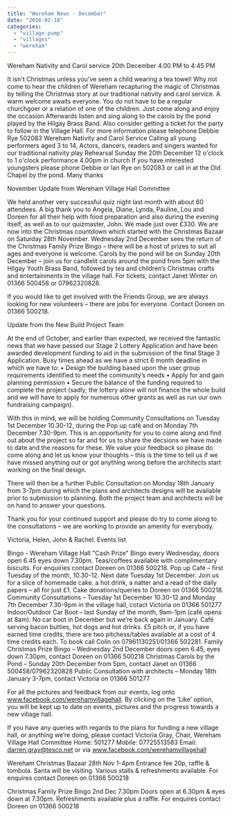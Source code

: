 ```yaml
---
title: "Wereham News - December"
date: "2016-02-18"
categories: 
  - "village-pump"
  - "villages"
  - "wereham"
---
```


Wereham Nativity and Carol service 20th December 4.00 PM to 4:45 PM

It isn't Christmas unless you've seen a child wearing a tea towel! Why not come to hear the children of Wereham recapturing the magic of Christmas by telling the Christmas story at our traditional nativity and carol service. A warm welcome awaits everyone. You do not have to be a regular churchgoer or a relation of one of the children. Just come along and enjoy the occasion Afterwards listen and sing along to the carols by the pond played by the Hilgay Brass Band. Also consider getting a ticket for the party to follow in the Village Hall. For more information please telephone Debbie Rye 502083 Wereham Nativity and Carol Service Calling all young performers aged 3 to 14, Actors, dancers, readers and singers wanted for our traditional nativity play Rehearsal Sunday the 20th December 12 o'clock to 1 o'clock performance 4.00pm in church If you have interested youngsters please phone Debbie or Ian Rye on 502083 or call in at the Old Chapel by the pond. Many thanks

November Update from Wereham Village Hall Committee

We held another very successful quiz night last month with about 60 attendees. A big thank you to Angela, Diane, Lynda, Pauline, Lou and Doreen for all their help with food preparation and also during the evening itself, as well as to our quizmaster, John. We made just over £330. We are now into the Christmas countdown which started with the Christmas Bazaar on Saturday 28th November. Wednesday 2nd December sees the return of the Christmas Family Prize Bingo – there will be a host of prizes to suit all ages and everyone is welcome. Carols by the pond will be on Sunday 20th December – join us for candlelit carols around the pond from 5pm with the Hilgay Youth Brass Band, followed by tea and children’s Christmas crafts and entertainments in the village hall. For tickets, contact Janet Winter on 01366 500458 or 07962320828.

If you would like to get involved with the Friends Group, we are always looking for new volunteers – there are jobs for everyone. Contact Doreen on 01366 500218.

Update from the New Build Project Team

At the end of October, and earlier than expected, we received the fantastic news that we have passed our Stage 2 Lottery Application and have been awarded development funding to aid in the submission of the final Stage 3 Application. Busy times ahead as we have a strict 6 month deadline in which we have to: • Design the building based upon the user group requirements identified to meet the community’s needs • Apply for and gain planning permission • Secure the balance of the funding required to complete the project (sadly, the lottery alone will not finance the whole build and we will have to apply for numerous other grants as well as run our own fundraising campaign).

With this in mind, we will be holding Community Consultations on Tuesday 1st December 10.30-12, during the Pop up café and on Monday 7th December 7.30-9pm. This is an opportunity for you to come along and find out about the project so far and for us to share the decsions we have made to date and the reasons for these. We value your feedback so please do come along and let us know your thoughts – this is the time to tell us if we have missed anything out or got anything wrong before the architects start working on the final design.

There will then be a further Public Consultation on Monday 18th January from 3-7pm during which the plans and architects designs will be available prior to submission to planning. Both the project team and architects will be on hand to answer your questions.

Thank you for your continued support and please do try to come along to the consultations – we are working to provide an amenity for everybody.

Victoria, Helen, John & Rachel. Events list

Bingo - Wereham Village Hall "Cash Prize" Bingo every Wednesday, doors open 6.45 eyes down 7.30pm. Teas/coffees available with complimentary biscuits. For enquiries contact Doreen on 01366 500218. Pop up Café – first Tuesday of the month, 10.30-12. Next date Tuesday 1st December. Join us for a slice of homemade cake. a hot drink, a natter and a read of the daily papers – all for just £1. Cake donations/queries to Doreen on 01366 500218. Community Consultations – Tuesday 1st December 10.30-12 and Monday 7th December 7.30-9pm in the village hall, cotact Victoria on 01366 501277 Indoor/Outdoor Car Boot – last Sunday of the month, 9am-1pm (café opens at 8am). No car boot in December but we’re back again in January. Café serving bacon butties, hot dogs and hot drinks. £5 pitch or, if you have earned time credits, there are two pitchess/tables available at a cost of 4 time credits each. To book call Colin on 07961130251/01366 502281. Family Christmas Prize Bingo – Wednesday 2nd December doors open 6.45, eyes down 7.30pm, contact Doreen on 01366 500218 Christmas Carols by the Pond – Sunday 20th December from 5pm, contact Janet on 01366 500458/07962320828 Public Consultation with architects – Monday 18th January 3-7pm, contact Victoria on 01366 501277

For all the pictures and feedback from our events, log onto www.facebook.com/werehamvillagehall. By clicking on the ‘Like’ option, you will be kept up to date on events, pictures and the progress towards a new village hall.

If you have any queries with regards to the plans for funding a new village hall, or anything we’re doing, please contact Victoria Gray, Chair, Wereham Village Hall Committee Home: 501277 Mobile: 07725513583 Email: darren.gray@tesco.net or via www.facebook.com/werehamvillagehall

Wereham Christmas Bazaar 28th Nov 1-4pm Entrance fee 20p, raffle & tombola. Santa will be visiting. Various stalls & refreshments available. For enquires contact Doreen on 01366 500218

Christmas Family Prize Bingo 2nd Dec 7.30pm Doors open at 6.30pm & eyes down at 7.30pm. Refreshments available plus a raffle. For enquires contact Doreen on 01366 500218
